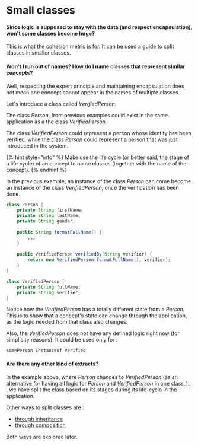 # Small classes

#### Since logic is supposed to stay with the data \(and respect encapsulation\), won't some classes become huge?

This is what the cohesion metric is for. It can be used a guide to split classes in smaller classes.

#### Won't I run out of names? How do I name classes that represent similar concepts?

Well, respecting the expert principle and maintaining encapsulation does not mean one concept cannot appear in the names of multiple classes. 

Let's introduce a class called _VerifiedPerson._

The class _Person_, from previous examples could exist in the same application as a the class _VerifiedPerson._ 

The class _VerifiedPerson_ could represent a person whose identity has been verified, while the class _Person_ could represent a person that was just introduced in the system. 

{% hint style="info" %}
Make use the life cycle \(or better said, the stage of a life cycle\) of an concept to name classes \(together with the name of the concept\).
{% endhint %}

In the previous example, an instance of the class _Person_ can come become an instance of the class _VerifiedPerson_, once the verification has been done.

```java
class Person {
    private String firstName;
    private String lastName;
    private String gender;
    
    public String formatFullName() {
        ...
    }
    
    public VerifiedPerson verifiedBy(String verifier) {
        return new VerifiedPerson(formatFullName(), verifier);
    }    
}

class VerifiedPerson {
    private String fullName;
    private String verifier;
}
```

Notice how the _VerifiedPerson_ has a totally different state from a _Person._ This is to show that a concept's state can change through the application, as the logic needed from that class also changes. 

Also, the _VerifiedPerson_ does not have any defined logic right now \(for simplicity reasons\). It could be used only for :

```text
somePerson instanceof Verified
```

#### Are there any other kind of extracts?

In the example above, where _Person_ changes to _VerifiedPerson_ \(as an alternative for having all logic for _Person_ and _VerifiedPerson_ in one class_\)_ , we have split the class based on its stages during its life-cycle in the application.

Other ways to split classes are :

* [through inheritance](https://devtraining.gitbook.io/juniors-should-know-this/concept-modeling/inheritance) 
* [through composition](https://devtraining.gitbook.io/juniors-should-know-this/concept-modeling/composition)

Both ways are explored later. 

